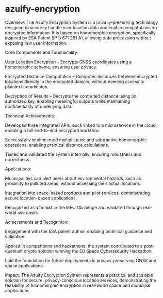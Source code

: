 # azulfy-encryption

Overview:
The Azulfy Encryption System is a privacy-preserving technology designed to securely handle user location data and enable computations on encrypted information. It is based on homomorphic encryption, specifically inspired by ESA Patent EP 3 671 281 A1, allowing data processing without exposing raw user information.

Core Components and Functionality:

User Location Encryption – Encrypts GNSS coordinates using a homomorphic scheme, ensuring user privacy.

Encrypted Distance Computation – Computes distances between encrypted locations directly in the encrypted domain, without needing access to plaintext coordinates.

Decryption of Results – Decrypts the computed distance using an authorized key, enabling meaningful outputs while maintaining confidentiality of underlying data.

Technical Achievements:

Developed three integrated APIs, each linked to a microservice in the cloud, enabling a full end-to-end encrypted workflow.

Successfully implemented multiplicative and subtractive homomorphic operations, enabling practical distance calculations.

Tested and validated the system internally, ensuring robustness and correctness.

Applications:

Municipalities can alert users about environmental hazards, such as proximity to polluted areas, without accessing their actual locations.

Integration into space-based products and pilot services, demonstrating secure location-based applications.

Recognized as a finalist in the MEO Challenge and validated through real-world use cases.

Achievements and Recognition:

Engagement with the ESA patent author, enabling technical guidance and validation.

Applied in competitions and hackathons: the system contributed to a post-quantum crypto solution winning the EU Space Cybersecurity Hackathon.

Laid the foundation for future deployments in privacy-preserving GNSS and space applications.

Impact:
The Azulfy Encryption System represents a practical and scalable solution for secure, privacy-conscious location services, demonstrating the feasibility of homomorphic encryption in real-world space and municipal applications.
